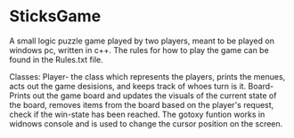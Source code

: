 # SticksGame
A small logic puzzle game played by two players, meant to be played on windows pc, written in c++.
The rules for how to play the game can be found in the Rules.txt file.

Classes:
Player- the class which represents the players, prints the menues, acts out the game desisions, and keeps track of whoes turn is it.
Board- Prints out the game board and updates the visuals of the current state of the board, removes items from the board based on the player's request,
check if the win-state has been reached.
The gotoxy funtion works in widnows console and is used to change the cursor position on the screen.
